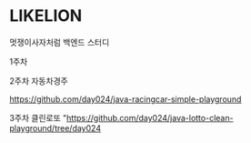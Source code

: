 # LIKELION
멋쟁이사자처럼 백엔드 스터디 

1주차 


2주차 자동차경주

https://github.com/day024/java-racingcar-simple-playground

3주차 클린로또
"https://github.com/day024/java-lotto-clean-playground/tree/day024
